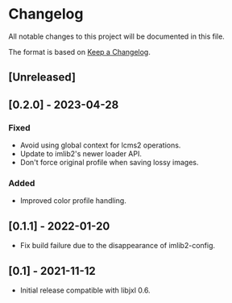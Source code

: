 # Changelog
All notable changes to this project will be documented in this file.

The format is based on [Keep a Changelog](https://keepachangelog.com/en/1.0.0/).

## [Unreleased]

## [0.2.0] - 2023-04-28

### Fixed
- Avoid using global context for lcms2 operations.
- Update to imlib2's newer loader API.
- Don't force original profile when saving lossy images.
### Added
- Improved color profile handling.

## [0.1.1] - 2022-01-20
- Fix build failure due to the disappearance of imlib2-config.

## [0.1] - 2021-11-12
- Initial release compatible with libjxl 0.6.
